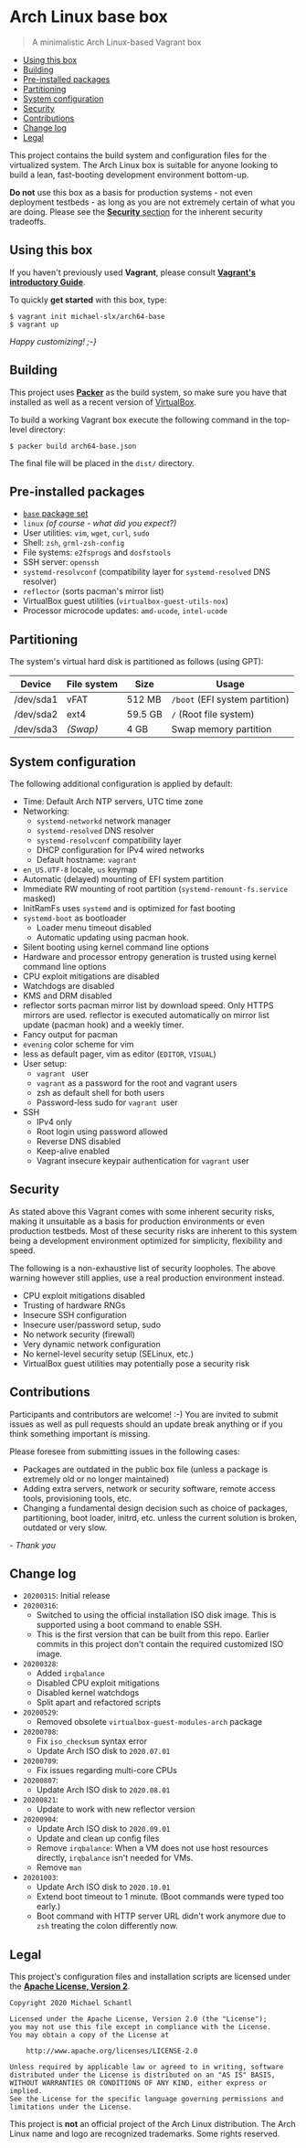 # Arch Linux base box

> A minimalistic Arch Linux-based Vagrant box

<!-- TOC depthFrom:2 depthTo:6 withLinks:1 updateOnSave:1 orderedList:0 -->

- [Using this box](#using-this-box)
- [Building](#building)
- [Pre-installed packages](#pre-installed-packages)
- [Partitioning](#partitioning)
- [System configuration](#system-configuration)
- [Security](#security)
- [Contributions](#contributions)
- [Change log](#change-log)
- [Legal](#legal)

<!-- /TOC -->

This project contains the build system and configuration files for the virtualized system. The Arch Linux box is suitable for anyone looking to build a lean, fast-booting development environment bottom-up.

**Do not** use this box as a basis for production systems - not even deployment testbeds - as long as you are not extremely certain of what you are doing. Please see the [**Security** section](#security) for the inherent security tradeoffs.

## Using this box

If you haven't previously used **Vagrant**, please consult [**Vagrant's introductory Guide**](https://www.vagrantup.com/intro/index.html).

To quickly **get started** with this box, type:

```shell
$ vagrant init michael-slx/arch64-base
$ vagrant up
```

*Happy customizing! ;-}*

## Building

This project uses [**Packer**](https://packer.io/) as the build system, so make sure you have that installed as well as a recent version of [VirtualBox](https://www.virtualbox.org/).

To build a working Vagrant box execute the following command in the top-level directory:

```shell
$ packer build arch64-base.json
```

The final file will be placed in the `dist/` directory.

## Pre-installed packages

- [`base` package set](https://www.archlinux.org/packages/core/any/base/)
- `linux` _(of course - what did you expect?)_
- User utilities: `vim`, `wget`, `curl`, `sudo`
- Shell: `zsh`, `grml-zsh-config`
- File systems: `e2fsprogs` and `dosfstools`
- SSH server: `openssh`
- `systemd-resolvconf` (compatibility layer for `systemd-resolved` DNS resolver)
- `reflector` (sorts pacman's mirror list)
- VirtualBox guest utilities (`virtualbox-guest-utils-nox`)
- Processor microcode updates: `amd-ucode`, `intel-ucode`

## Partitioning

The system's virtual hard disk is partitioned as follows (using GPT):

Device    | File system | Size    | Usage
----------|-------------|---------|-------------------------------
/dev/sda1 | vFAT        | 512 MB  | `/boot` (EFI system partition)
/dev/sda2 | ext4        | 59.5 GB | `/` (Root file system)
/dev/sda3 | _(Swap)_    | 4 GB    | Swap memory partition

## System configuration

The following additional configuration is applied by default:

- Time: Default Arch NTP servers, UTC time zone
- Networking:
  -  `systemd-networkd` network manager
  - `systemd-resolved` DNS resolver
  - `systemd-resolvconf` compatibility layer
  - DHCP configuration for IPv4 wired networks
  - Default hostname: `vagrant`
- `en_US.UTF-8` locale, `us` keymap
- Automatic (delayed) mounting of EFI system partition
- Immediate RW mounting of root partition (`systemd-remount-fs.service` masked)
- InitRamFs uses `systemd` and is optimized for fast booting
- `systemd-boot` as bootloader
  - Loader menu timeout disabled
  - Automatic updating using pacman hook.
- Silent booting using kernel command line options
- Hardware and processor entropy generation is trusted using kernel command line options
- CPU exploit mitigations are disabled
- Watchdogs are disabled
- KMS and DRM disabled
- reflector sorts pacman mirror list by download speed. Only HTTPS mirrors are used. reflector is executed automatically on mirror list update (pacman hook) and a weekly timer.
- Fancy output for pacman
- `evening` color scheme for vim
- less as default pager, vim as editor (`EDITOR`, `VISUAL`)
- User setup:
  - `vagrant ` user
  - `vagrant` as a password for the root and vagrant users
  - zsh as default shell for both users
  - Password-less sudo for `vagrant `user
- SSH
  - IPv4 only
  - Root login using password allowed
  - Reverse DNS disabled
  - Keep-alive enabled
  - Vagrant insecure keypair authentication for `vagrant` user

## Security

As stated above this Vagrant comes with some inherent security risks, making it unsuitable as a basis for production environments or even production testbeds. Most of these security risks are inherent to this system being a development environment optimized for simplicity, flexibility and speed.

The following is a non-exhaustive list of security loopholes. The above warning however still applies, use a real production environment instead.

- CPU exploit mitigations disabled
- Trusting of hardware RNGs
- Insecure SSH configuration
- Insecure user/password setup, sudo
- No network security (firewall)
- Very dynamic network configuration
- No kernel-level security setup (SELinux, etc.)
- VirtualBox guest utilities may potentially pose a security risk

## Contributions

Participants and contributors are welcome! :-) You are invited to submit issues as well as pull requests should an update break anything or if you think something important is missing.

Please foresee from submitting issues in the following cases:

- Packages are outdated in the public box file (unless a package is extremely old or no longer maintained)
- Adding extra servers, network or security software, remote access tools, provisioning tools, etc.
- Changing a fundamental design decision such as choice of packages, partitioning, boot loader, initrd, etc. unless the current solution is broken, outdated or very slow.

_- Thank you_

## Change log

- `20200315`: Initial release
- `20200316`:
  - Switched to using the official installation ISO disk image. This is supported using a boot command to enable SSH.
  - This is the first version that can be built from this repo. Earlier commits in this project don't contain the required customized ISO image.
- `20200328`:
  - Added `irqbalance`
  - Disabled CPU exploit mitigations
  - Disabled kernel watchdogs
  - Split apart and refactored scripts
- `20200529`:
  - Removed obsolete `virtualbox-guest-modules-arch` package
- `20200708`:
  - Fix `iso_checksum` syntax error
  - Update Arch ISO disk to `2020.07.01`
- `20200709`:
  - Fix issues regarding multi-core CPUs
- `20200807`:
  - Update Arch ISO disk to `2020.08.01`
- `20200821`:
  - Update to work with new reflector version
- `20200904`:
  - Update Arch ISO disk to `2020.09.01`
  - Update and clean up config files
  - Remove `irqbalance`: When a VM does not use host resources directly, `irqbalance` isn't needed for VMs.
  - Remove `man`
- `20201003`:
  - Update Arch ISO disk to `2020.10.01`
  - Extend boot timeout to 1 minute. (Boot commands were typed too early.)
  - Boot command with HTTP server URL didn't work anymore due to `zsh` treating the colon differently now.

## Legal

This project's configuration files and installation scripts are licensed under the [**Apache License, Version 2**](http://www.apache.org/licenses/LICENSE-2.0).

```
Copyright 2020 Michael Schantl

Licensed under the Apache License, Version 2.0 (the "License");
you may not use this file except in compliance with the License.
You may obtain a copy of the License at

    http://www.apache.org/licenses/LICENSE-2.0

Unless required by applicable law or agreed to in writing, software
distributed under the License is distributed on an "AS IS" BASIS,
WITHOUT WARRANTIES OR CONDITIONS OF ANY KIND, either express or implied.
See the License for the specific language governing permissions and
limitations under the License.
```

This project is **not** an official project of the Arch Linux distribution. The Arch Linux name and logo are recognized trademarks. Some rights reserved.
